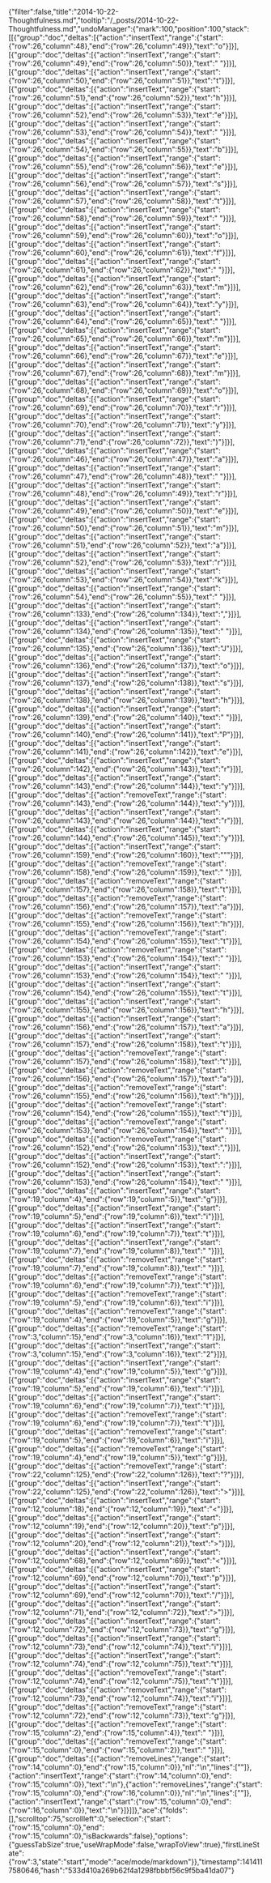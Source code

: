 {"filter":false,"title":"2014-10-22-Thoughtfulness.md","tooltip":"/_posts/2014-10-22-Thoughtfulness.md","undoManager":{"mark":100,"position":100,"stack":[[{"group":"doc","deltas":[{"action":"insertText","range":{"start":{"row":26,"column":48},"end":{"row":26,"column":49}},"text":"o"}]}],[{"group":"doc","deltas":[{"action":"insertText","range":{"start":{"row":26,"column":49},"end":{"row":26,"column":50}},"text":" "}]}],[{"group":"doc","deltas":[{"action":"insertText","range":{"start":{"row":26,"column":50},"end":{"row":26,"column":51}},"text":"t"}]}],[{"group":"doc","deltas":[{"action":"insertText","range":{"start":{"row":26,"column":51},"end":{"row":26,"column":52}},"text":"h"}]}],[{"group":"doc","deltas":[{"action":"insertText","range":{"start":{"row":26,"column":52},"end":{"row":26,"column":53}},"text":"e"}]}],[{"group":"doc","deltas":[{"action":"insertText","range":{"start":{"row":26,"column":53},"end":{"row":26,"column":54}},"text":" "}]}],[{"group":"doc","deltas":[{"action":"insertText","range":{"start":{"row":26,"column":54},"end":{"row":26,"column":55}},"text":"b"}]}],[{"group":"doc","deltas":[{"action":"insertText","range":{"start":{"row":26,"column":55},"end":{"row":26,"column":56}},"text":"e"}]}],[{"group":"doc","deltas":[{"action":"insertText","range":{"start":{"row":26,"column":56},"end":{"row":26,"column":57}},"text":"s"}]}],[{"group":"doc","deltas":[{"action":"insertText","range":{"start":{"row":26,"column":57},"end":{"row":26,"column":58}},"text":"t"}]}],[{"group":"doc","deltas":[{"action":"insertText","range":{"start":{"row":26,"column":58},"end":{"row":26,"column":59}},"text":" "}]}],[{"group":"doc","deltas":[{"action":"insertText","range":{"start":{"row":26,"column":59},"end":{"row":26,"column":60}},"text":"o"}]}],[{"group":"doc","deltas":[{"action":"insertText","range":{"start":{"row":26,"column":60},"end":{"row":26,"column":61}},"text":"f"}]}],[{"group":"doc","deltas":[{"action":"insertText","range":{"start":{"row":26,"column":61},"end":{"row":26,"column":62}},"text":" "}]}],[{"group":"doc","deltas":[{"action":"insertText","range":{"start":{"row":26,"column":62},"end":{"row":26,"column":63}},"text":"m"}]}],[{"group":"doc","deltas":[{"action":"insertText","range":{"start":{"row":26,"column":63},"end":{"row":26,"column":64}},"text":"y"}]}],[{"group":"doc","deltas":[{"action":"insertText","range":{"start":{"row":26,"column":64},"end":{"row":26,"column":65}},"text":" "}]}],[{"group":"doc","deltas":[{"action":"insertText","range":{"start":{"row":26,"column":65},"end":{"row":26,"column":66}},"text":"m"}]}],[{"group":"doc","deltas":[{"action":"insertText","range":{"start":{"row":26,"column":66},"end":{"row":26,"column":67}},"text":"e"}]}],[{"group":"doc","deltas":[{"action":"insertText","range":{"start":{"row":26,"column":67},"end":{"row":26,"column":68}},"text":"m"}]}],[{"group":"doc","deltas":[{"action":"insertText","range":{"start":{"row":26,"column":68},"end":{"row":26,"column":69}},"text":"o"}]}],[{"group":"doc","deltas":[{"action":"insertText","range":{"start":{"row":26,"column":69},"end":{"row":26,"column":70}},"text":"r"}]}],[{"group":"doc","deltas":[{"action":"insertText","range":{"start":{"row":26,"column":70},"end":{"row":26,"column":71}},"text":"y"}]}],[{"group":"doc","deltas":[{"action":"insertText","range":{"start":{"row":26,"column":71},"end":{"row":26,"column":72}},"text":")"}]}],[{"group":"doc","deltas":[{"action":"insertText","range":{"start":{"row":26,"column":46},"end":{"row":26,"column":47}},"text":"a"}]}],[{"group":"doc","deltas":[{"action":"insertText","range":{"start":{"row":26,"column":47},"end":{"row":26,"column":48}},"text":" "}]}],[{"group":"doc","deltas":[{"action":"insertText","range":{"start":{"row":26,"column":48},"end":{"row":26,"column":49}},"text":"r"}]}],[{"group":"doc","deltas":[{"action":"insertText","range":{"start":{"row":26,"column":49},"end":{"row":26,"column":50}},"text":"e"}]}],[{"group":"doc","deltas":[{"action":"insertText","range":{"start":{"row":26,"column":50},"end":{"row":26,"column":51}},"text":"m"}]}],[{"group":"doc","deltas":[{"action":"insertText","range":{"start":{"row":26,"column":51},"end":{"row":26,"column":52}},"text":"a"}]}],[{"group":"doc","deltas":[{"action":"insertText","range":{"start":{"row":26,"column":52},"end":{"row":26,"column":53}},"text":"r"}]}],[{"group":"doc","deltas":[{"action":"insertText","range":{"start":{"row":26,"column":53},"end":{"row":26,"column":54}},"text":"k"}]}],[{"group":"doc","deltas":[{"action":"insertText","range":{"start":{"row":26,"column":54},"end":{"row":26,"column":55}},"text":" "}]}],[{"group":"doc","deltas":[{"action":"insertText","range":{"start":{"row":26,"column":133},"end":{"row":26,"column":134}},"text":","}]}],[{"group":"doc","deltas":[{"action":"insertText","range":{"start":{"row":26,"column":134},"end":{"row":26,"column":135}},"text":" "}]}],[{"group":"doc","deltas":[{"action":"insertText","range":{"start":{"row":26,"column":135},"end":{"row":26,"column":136}},"text":"J"}]}],[{"group":"doc","deltas":[{"action":"insertText","range":{"start":{"row":26,"column":136},"end":{"row":26,"column":137}},"text":"o"}]}],[{"group":"doc","deltas":[{"action":"insertText","range":{"start":{"row":26,"column":137},"end":{"row":26,"column":138}},"text":"s"}]}],[{"group":"doc","deltas":[{"action":"insertText","range":{"start":{"row":26,"column":138},"end":{"row":26,"column":139}},"text":"h"}]}],[{"group":"doc","deltas":[{"action":"insertText","range":{"start":{"row":26,"column":139},"end":{"row":26,"column":140}},"text":" "}]}],[{"group":"doc","deltas":[{"action":"insertText","range":{"start":{"row":26,"column":140},"end":{"row":26,"column":141}},"text":"P"}]}],[{"group":"doc","deltas":[{"action":"insertText","range":{"start":{"row":26,"column":141},"end":{"row":26,"column":142}},"text":"e"}]}],[{"group":"doc","deltas":[{"action":"insertText","range":{"start":{"row":26,"column":142},"end":{"row":26,"column":143}},"text":"r"}]}],[{"group":"doc","deltas":[{"action":"insertText","range":{"start":{"row":26,"column":143},"end":{"row":26,"column":144}},"text":"y"}]}],[{"group":"doc","deltas":[{"action":"removeText","range":{"start":{"row":26,"column":143},"end":{"row":26,"column":144}},"text":"y"}]}],[{"group":"doc","deltas":[{"action":"insertText","range":{"start":{"row":26,"column":143},"end":{"row":26,"column":144}},"text":"r"}]}],[{"group":"doc","deltas":[{"action":"insertText","range":{"start":{"row":26,"column":144},"end":{"row":26,"column":145}},"text":"y"}]}],[{"group":"doc","deltas":[{"action":"insertText","range":{"start":{"row":26,"column":159},"end":{"row":26,"column":160}},"text":"\""}]}],[{"group":"doc","deltas":[{"action":"removeText","range":{"start":{"row":26,"column":158},"end":{"row":26,"column":159}},"text":" "}]}],[{"group":"doc","deltas":[{"action":"removeText","range":{"start":{"row":26,"column":157},"end":{"row":26,"column":158}},"text":"t"}]}],[{"group":"doc","deltas":[{"action":"removeText","range":{"start":{"row":26,"column":156},"end":{"row":26,"column":157}},"text":"a"}]}],[{"group":"doc","deltas":[{"action":"removeText","range":{"start":{"row":26,"column":155},"end":{"row":26,"column":156}},"text":"h"}]}],[{"group":"doc","deltas":[{"action":"removeText","range":{"start":{"row":26,"column":154},"end":{"row":26,"column":155}},"text":"t"}]}],[{"group":"doc","deltas":[{"action":"removeText","range":{"start":{"row":26,"column":153},"end":{"row":26,"column":154}},"text":" "}]}],[{"group":"doc","deltas":[{"action":"insertText","range":{"start":{"row":26,"column":153},"end":{"row":26,"column":154}},"text":" "}]}],[{"group":"doc","deltas":[{"action":"insertText","range":{"start":{"row":26,"column":154},"end":{"row":26,"column":155}},"text":"t"}]}],[{"group":"doc","deltas":[{"action":"insertText","range":{"start":{"row":26,"column":155},"end":{"row":26,"column":156}},"text":"h"}]}],[{"group":"doc","deltas":[{"action":"insertText","range":{"start":{"row":26,"column":156},"end":{"row":26,"column":157}},"text":"a"}]}],[{"group":"doc","deltas":[{"action":"insertText","range":{"start":{"row":26,"column":157},"end":{"row":26,"column":158}},"text":"t"}]}],[{"group":"doc","deltas":[{"action":"removeText","range":{"start":{"row":26,"column":157},"end":{"row":26,"column":158}},"text":"t"}]}],[{"group":"doc","deltas":[{"action":"removeText","range":{"start":{"row":26,"column":156},"end":{"row":26,"column":157}},"text":"a"}]}],[{"group":"doc","deltas":[{"action":"removeText","range":{"start":{"row":26,"column":155},"end":{"row":26,"column":156}},"text":"h"}]}],[{"group":"doc","deltas":[{"action":"removeText","range":{"start":{"row":26,"column":154},"end":{"row":26,"column":155}},"text":"t"}]}],[{"group":"doc","deltas":[{"action":"removeText","range":{"start":{"row":26,"column":153},"end":{"row":26,"column":154}},"text":" "}]}],[{"group":"doc","deltas":[{"action":"removeText","range":{"start":{"row":26,"column":152},"end":{"row":26,"column":153}},"text":","}]}],[{"group":"doc","deltas":[{"action":"insertText","range":{"start":{"row":26,"column":152},"end":{"row":26,"column":153}},"text":":"}]}],[{"group":"doc","deltas":[{"action":"insertText","range":{"start":{"row":26,"column":153},"end":{"row":26,"column":154}},"text":" "}]}],[{"group":"doc","deltas":[{"action":"insertText","range":{"start":{"row":19,"column":4},"end":{"row":19,"column":5}},"text":"g"}]}],[{"group":"doc","deltas":[{"action":"insertText","range":{"start":{"row":19,"column":5},"end":{"row":19,"column":6}},"text":"i"}]}],[{"group":"doc","deltas":[{"action":"insertText","range":{"start":{"row":19,"column":6},"end":{"row":19,"column":7}},"text":"t"}]}],[{"group":"doc","deltas":[{"action":"insertText","range":{"start":{"row":19,"column":7},"end":{"row":19,"column":8}},"text":" "}]}],[{"group":"doc","deltas":[{"action":"removeText","range":{"start":{"row":19,"column":7},"end":{"row":19,"column":8}},"text":" "}]}],[{"group":"doc","deltas":[{"action":"removeText","range":{"start":{"row":19,"column":6},"end":{"row":19,"column":7}},"text":"t"}]}],[{"group":"doc","deltas":[{"action":"removeText","range":{"start":{"row":19,"column":5},"end":{"row":19,"column":6}},"text":"i"}]}],[{"group":"doc","deltas":[{"action":"removeText","range":{"start":{"row":19,"column":4},"end":{"row":19,"column":5}},"text":"g"}]}],[{"group":"doc","deltas":[{"action":"removeText","range":{"start":{"row":3,"column":15},"end":{"row":3,"column":16}},"text":"1"}]}],[{"group":"doc","deltas":[{"action":"insertText","range":{"start":{"row":3,"column":15},"end":{"row":3,"column":16}},"text":"2"}]}],[{"group":"doc","deltas":[{"action":"insertText","range":{"start":{"row":19,"column":4},"end":{"row":19,"column":5}},"text":"g"}]}],[{"group":"doc","deltas":[{"action":"insertText","range":{"start":{"row":19,"column":5},"end":{"row":19,"column":6}},"text":"i"}]}],[{"group":"doc","deltas":[{"action":"insertText","range":{"start":{"row":19,"column":6},"end":{"row":19,"column":7}},"text":"t"}]}],[{"group":"doc","deltas":[{"action":"removeText","range":{"start":{"row":19,"column":6},"end":{"row":19,"column":7}},"text":"t"}]}],[{"group":"doc","deltas":[{"action":"removeText","range":{"start":{"row":19,"column":5},"end":{"row":19,"column":6}},"text":"i"}]}],[{"group":"doc","deltas":[{"action":"removeText","range":{"start":{"row":19,"column":4},"end":{"row":19,"column":5}},"text":"g"}]}],[{"group":"doc","deltas":[{"action":"removeText","range":{"start":{"row":22,"column":125},"end":{"row":22,"column":126}},"text":"?"}]}],[{"group":"doc","deltas":[{"action":"insertText","range":{"start":{"row":22,"column":125},"end":{"row":22,"column":126}},"text":">"}]}],[{"group":"doc","deltas":[{"action":"insertText","range":{"start":{"row":12,"column":18},"end":{"row":12,"column":19}},"text":"<"}]}],[{"group":"doc","deltas":[{"action":"insertText","range":{"start":{"row":12,"column":19},"end":{"row":12,"column":20}},"text":"p"}]}],[{"group":"doc","deltas":[{"action":"insertText","range":{"start":{"row":12,"column":20},"end":{"row":12,"column":21}},"text":">"}]}],[{"group":"doc","deltas":[{"action":"insertText","range":{"start":{"row":12,"column":68},"end":{"row":12,"column":69}},"text":"<"}]}],[{"group":"doc","deltas":[{"action":"insertText","range":{"start":{"row":12,"column":69},"end":{"row":12,"column":70}},"text":"p"}]}],[{"group":"doc","deltas":[{"action":"insertText","range":{"start":{"row":12,"column":69},"end":{"row":12,"column":70}},"text":"/"}]}],[{"group":"doc","deltas":[{"action":"insertText","range":{"start":{"row":12,"column":71},"end":{"row":12,"column":72}},"text":">"}]}],[{"group":"doc","deltas":[{"action":"insertText","range":{"start":{"row":12,"column":72},"end":{"row":12,"column":73}},"text":"g"}]}],[{"group":"doc","deltas":[{"action":"insertText","range":{"start":{"row":12,"column":73},"end":{"row":12,"column":74}},"text":"i"}]}],[{"group":"doc","deltas":[{"action":"insertText","range":{"start":{"row":12,"column":74},"end":{"row":12,"column":75}},"text":"t"}]}],[{"group":"doc","deltas":[{"action":"removeText","range":{"start":{"row":12,"column":74},"end":{"row":12,"column":75}},"text":"t"}]}],[{"group":"doc","deltas":[{"action":"removeText","range":{"start":{"row":12,"column":73},"end":{"row":12,"column":74}},"text":"i"}]}],[{"group":"doc","deltas":[{"action":"removeText","range":{"start":{"row":12,"column":72},"end":{"row":12,"column":73}},"text":"g"}]}],[{"group":"doc","deltas":[{"action":"removeText","range":{"start":{"row":15,"column":2},"end":{"row":15,"column":4}},"text":"  "}]}],[{"group":"doc","deltas":[{"action":"removeText","range":{"start":{"row":15,"column":0},"end":{"row":15,"column":2}},"text":"  "}]}],[{"group":"doc","deltas":[{"action":"removeLines","range":{"start":{"row":14,"column":0},"end":{"row":15,"column":0}},"nl":"\n","lines":[""]},{"action":"insertText","range":{"start":{"row":14,"column":0},"end":{"row":15,"column":0}},"text":"\n"},{"action":"removeLines","range":{"start":{"row":15,"column":0},"end":{"row":16,"column":0}},"nl":"\n","lines":[""]},{"action":"insertText","range":{"start":{"row":15,"column":0},"end":{"row":16,"column":0}},"text":"\n"}]}]]},"ace":{"folds":[],"scrolltop":75,"scrollleft":0,"selection":{"start":{"row":15,"column":0},"end":{"row":15,"column":0},"isBackwards":false},"options":{"guessTabSize":true,"useWrapMode":false,"wrapToView":true},"firstLineState":{"row":3,"state":"start","mode":"ace/mode/markdown"}},"timestamp":1414117580646,"hash":"533d410a269b62f4a1298fbbbf56c9f5ba41da07"}
